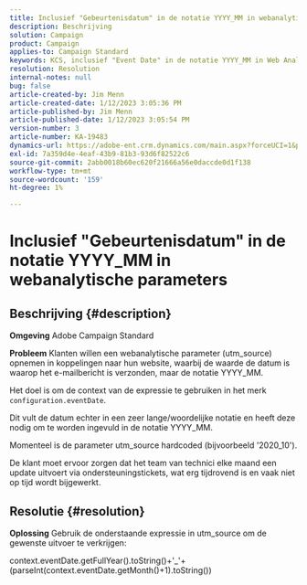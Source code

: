 ```yaml
---
title: Inclusief "Gebeurtenisdatum" in de notatie YYYY_MM in webanalytische parameters
description: Beschrijving
solution: Campaign
product: Campaign
applies-to: Campaign Standard
keywords: KCS, inclusief "Event Date" in de notatie YYYY_MM in Web Analytic Parameters, Adobe Campaign Standard, ACS
resolution: Resolution
internal-notes: null
bug: false
article-created-by: Jim Menn
article-created-date: 1/12/2023 3:05:36 PM
article-published-by: Jim Menn
article-published-date: 1/12/2023 3:05:54 PM
version-number: 3
article-number: KA-19483
dynamics-url: https://adobe-ent.crm.dynamics.com/main.aspx?forceUCI=1&pagetype=entityrecord&etn=knowledgearticle&id=e091d78d-8a92-ed11-aad1-6045bd0065f9
exl-id: 7a359d4e-4eaf-43b9-81b3-93d6f82522c6
source-git-commit: 2abb0018b60ec620f21666a56e0daccde0d1f138
workflow-type: tm+mt
source-wordcount: '159'
ht-degree: 1%

---
```


# Inclusief &quot;Gebeurtenisdatum&quot; in de notatie YYYY_MM in webanalytische parameters

## Beschrijving {#description}


<b>Omgeving</b>
Adobe Campaign Standard

<b>Probleem</b>
Klanten willen een webanalytische parameter (utm_source) opnemen in koppelingen naar hun website, waarbij de waarde de datum is waarop het e-mailbericht is verzonden, maar de notatie YYYY_MM.

Het doel is om de context van de expressie te gebruiken in het merk `configuration.eventDate`.

Dit vult de datum echter in een zeer lange/woordelijke notatie en heeft deze nodig om te worden ingevuld in de notatie YYYY_MM.

Momenteel is de parameter utm_source hardcoded (bijvoorbeeld &#39;2020_10&#39;).

De klant moet ervoor zorgen dat het team van technici elke maand een update uitvoert via ondersteuningstickets, wat erg tijdrovend is en vaak niet op tijd wordt bijgewerkt.


## Resolutie {#resolution}


<b>Oplossing</b>
Gebruik de onderstaande expressie in utm_source om de gewenste uitvoer te verkrijgen:

context.eventDate.getFullYear().toString()+&#39;_&#39;+(parseInt(context.eventDate.getMonth()+1).toString())
